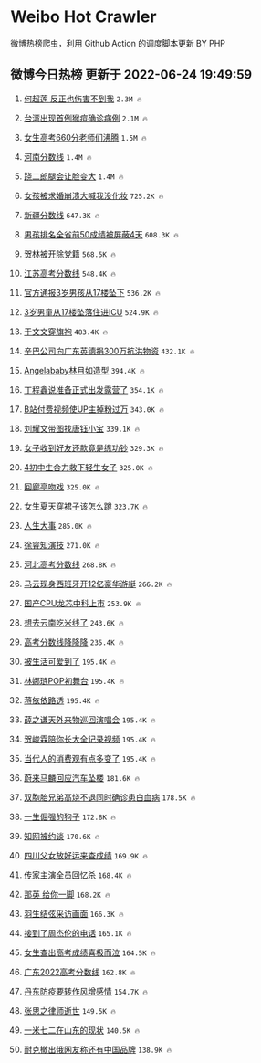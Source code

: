 # Weibo Hot Crawler 



微博热榜爬虫，利用 Github Action 的调度脚本更新 BY PHP 


## 微博今日热榜 更新于 2022-06-24 19:49:59 
1. [何超莲 反正也伤害不到我](https://s.weibo.com/weibo?q=%E4%BD%95%E8%B6%85%E8%8E%B2%20%E5%8F%8D%E6%AD%A3%E4%B9%9F%E4%BC%A4%E5%AE%B3%E4%B8%8D%E5%88%B0%E6%88%91&Refer=top) `2.3M 🔥` 

1. [台湾出现首例猴痘确诊病例](https://s.weibo.com/weibo?q=%23%E5%8F%B0%E6%B9%BE%E5%87%BA%E7%8E%B0%E9%A6%96%E4%BE%8B%E7%8C%B4%E7%97%98%E7%A1%AE%E8%AF%8A%E7%97%85%E4%BE%8B%23&Refer=top) `2.1M 🔥` 

1. [女生高考660分老师们沸腾](https://s.weibo.com/weibo?q=%23%E5%A5%B3%E7%94%9F%E9%AB%98%E8%80%83660%E5%88%86%E8%80%81%E5%B8%88%E4%BB%AC%E6%B2%B8%E8%85%BE%23&Refer=top) `1.5M 🔥` 

1. [河南分数线](https://s.weibo.com/weibo?q=%23%E6%B2%B3%E5%8D%97%E5%88%86%E6%95%B0%E7%BA%BF%23&Refer=top) `1.4M 🔥` 

1. [跷二郎腿会让脸变大](https://s.weibo.com/weibo?q=%23%E8%B7%B7%E4%BA%8C%E9%83%8E%E8%85%BF%E4%BC%9A%E8%AE%A9%E8%84%B8%E5%8F%98%E5%A4%A7%23&Refer=top) `1.4M 🔥` 

1. [女孩被求婚崩溃大喊我没化妆](https://s.weibo.com/weibo?q=%23%E5%A5%B3%E5%AD%A9%E8%A2%AB%E6%B1%82%E5%A9%9A%E5%B4%A9%E6%BA%83%E5%A4%A7%E5%96%8A%E6%88%91%E6%B2%A1%E5%8C%96%E5%A6%86%23&Refer=top) `725.2K 🔥` 

1. [新疆分数线](https://s.weibo.com/weibo?q=%E6%96%B0%E7%96%86%E5%88%86%E6%95%B0%E7%BA%BF&Refer=top) `647.3K 🔥` 

1. [男孩排名全省前50成绩被屏蔽4天](https://s.weibo.com/weibo?q=%23%E7%94%B7%E5%AD%A9%E6%8E%92%E5%90%8D%E5%85%A8%E7%9C%81%E5%89%8D50%E6%88%90%E7%BB%A9%E8%A2%AB%E5%B1%8F%E8%94%BD4%E5%A4%A9%23&Refer=top) `608.3K 🔥` 

1. [贺林被开除党籍](https://s.weibo.com/weibo?q=%23%E8%B4%BA%E6%9E%97%E8%A2%AB%E5%BC%80%E9%99%A4%E5%85%9A%E7%B1%8D%23&Refer=top) `568.5K 🔥` 

1. [江苏高考分数线](https://s.weibo.com/weibo?q=%23%E6%B1%9F%E8%8B%8F%E9%AB%98%E8%80%83%E5%88%86%E6%95%B0%E7%BA%BF%23&Refer=top) `548.4K 🔥` 

1. [官方通报3岁男孩从17楼坠下](https://s.weibo.com/weibo?q=%23%E5%AE%98%E6%96%B9%E9%80%9A%E6%8A%A53%E5%B2%81%E7%94%B7%E5%AD%A9%E4%BB%8E17%E6%A5%BC%E5%9D%A0%E4%B8%8B%23&Refer=top) `536.2K 🔥` 

1. [3岁男童从17楼坠落住进ICU](https://s.weibo.com/weibo?q=%233%E5%B2%81%E7%94%B7%E7%AB%A5%E4%BB%8E17%E6%A5%BC%E5%9D%A0%E8%90%BD%E4%BD%8F%E8%BF%9BICU%23&Refer=top) `524.9K 🔥` 

1. [于文文穿旗袍](https://s.weibo.com/weibo?q=%23%E4%BA%8E%E6%96%87%E6%96%87%E7%A9%BF%E6%97%97%E8%A2%8D%23&Refer=top) `483.4K 🔥` 

1. [辛巴公司向广东英德捐300万抗洪物资](https://s.weibo.com/weibo?q=%23%E8%BE%9B%E5%B7%B4%E5%85%AC%E5%8F%B8%E5%90%91%E5%B9%BF%E4%B8%9C%E8%8B%B1%E5%BE%B7%E6%8D%90300%E4%B8%87%E6%8A%97%E6%B4%AA%E7%89%A9%E8%B5%84%23&Refer=top) `432.1K 🔥` 

1. [Angelababy林月如造型](https://s.weibo.com/weibo?q=%23Angelababy%E6%9E%97%E6%9C%88%E5%A6%82%E9%80%A0%E5%9E%8B%23&Refer=top) `394.4K 🔥` 

1. [丁程鑫说准备正式出发露营了](https://s.weibo.com/weibo?q=%23%E4%B8%81%E7%A8%8B%E9%91%AB%E8%AF%B4%E5%87%86%E5%A4%87%E6%AD%A3%E5%BC%8F%E5%87%BA%E5%8F%91%E9%9C%B2%E8%90%A5%E4%BA%86%23&Refer=top) `354.1K 🔥` 

1. [B站付费视频使UP主掉粉过万](https://s.weibo.com/weibo?q=%23B%E7%AB%99%E4%BB%98%E8%B4%B9%E8%A7%86%E9%A2%91%E4%BD%BFUP%E4%B8%BB%E6%8E%89%E7%B2%89%E8%BF%87%E4%B8%87%23&Refer=top) `343.0K 🔥` 

1. [刘耀文带图找唐钰小宝](https://s.weibo.com/weibo?q=%23%E5%88%98%E8%80%80%E6%96%87%E5%B8%A6%E5%9B%BE%E6%89%BE%E5%94%90%E9%92%B0%E5%B0%8F%E5%AE%9D%23&Refer=top) `339.1K 🔥` 

1. [女子收到好友还款竟是练功钞](https://s.weibo.com/weibo?q=%23%E5%A5%B3%E5%AD%90%E6%94%B6%E5%88%B0%E5%A5%BD%E5%8F%8B%E8%BF%98%E6%AC%BE%E7%AB%9F%E6%98%AF%E7%BB%83%E5%8A%9F%E9%92%9E%23&Refer=top) `329.3K 🔥` 

1. [4初中生合力救下轻生女子](https://s.weibo.com/weibo?q=%234%E5%88%9D%E4%B8%AD%E7%94%9F%E5%90%88%E5%8A%9B%E6%95%91%E4%B8%8B%E8%BD%BB%E7%94%9F%E5%A5%B3%E5%AD%90%23&Refer=top) `325.0K 🔥` 

1. [回廊亭吻戏](https://s.weibo.com/weibo?q=%23%E5%9B%9E%E5%BB%8A%E4%BA%AD%E5%90%BB%E6%88%8F%23&Refer=top) `325.0K 🔥` 

1. [女生夏天穿裙子该怎么蹲](https://s.weibo.com/weibo?q=%23%E5%A5%B3%E7%94%9F%E5%A4%8F%E5%A4%A9%E7%A9%BF%E8%A3%99%E5%AD%90%E8%AF%A5%E6%80%8E%E4%B9%88%E8%B9%B2%23&Refer=top) `323.7K 🔥` 

1. [人生大事](https://s.weibo.com/weibo?q=%23%E4%BA%BA%E7%94%9F%E5%A4%A7%E4%BA%8B%23&Refer=top) `285.0K 🔥` 

1. [徐睿知演技](https://s.weibo.com/weibo?q=%23%E5%BE%90%E7%9D%BF%E7%9F%A5%E6%BC%94%E6%8A%80%23&Refer=top) `271.0K 🔥` 

1. [河北高考分数线](https://s.weibo.com/weibo?q=%23%E6%B2%B3%E5%8C%97%E9%AB%98%E8%80%83%E5%88%86%E6%95%B0%E7%BA%BF%23&Refer=top) `268.8K 🔥` 

1. [马云现身西班牙开12亿豪华游艇](https://s.weibo.com/weibo?q=%23%E9%A9%AC%E4%BA%91%E7%8E%B0%E8%BA%AB%E8%A5%BF%E7%8F%AD%E7%89%99%E5%BC%8012%E4%BA%BF%E8%B1%AA%E5%8D%8E%E6%B8%B8%E8%89%87%23&Refer=top) `266.2K 🔥` 

1. [国产CPU龙芯中科上市](https://s.weibo.com/weibo?q=%23%E5%9B%BD%E4%BA%A7CPU%E9%BE%99%E8%8A%AF%E4%B8%AD%E7%A7%91%E4%B8%8A%E5%B8%82%23&Refer=top) `253.9K 🔥` 

1. [想去云南吃米线了](https://s.weibo.com/weibo?q=%23%E6%83%B3%E5%8E%BB%E4%BA%91%E5%8D%97%E5%90%83%E7%B1%B3%E7%BA%BF%E4%BA%86%23&Refer=top) `243.6K 🔥` 

1. [高考分数线降降降](https://s.weibo.com/weibo?q=%23%E9%AB%98%E8%80%83%E5%88%86%E6%95%B0%E7%BA%BF%E9%99%8D%E9%99%8D%E9%99%8D%23&Refer=top) `235.4K 🔥` 

1. [被生活可爱到了](https://s.weibo.com/weibo?q=%23%E8%A2%AB%E7%94%9F%E6%B4%BB%E5%8F%AF%E7%88%B1%E5%88%B0%E4%BA%86%23&Refer=top) `195.4K 🔥` 

1. [林娜琏POP初舞台](https://s.weibo.com/weibo?q=%23%E6%9E%97%E5%A8%9C%E7%90%8FPOP%E5%88%9D%E8%88%9E%E5%8F%B0%23&Refer=top) `195.4K 🔥` 

1. [蒋依依路透](https://s.weibo.com/weibo?q=%E8%92%8B%E4%BE%9D%E4%BE%9D%E8%B7%AF%E9%80%8F&Refer=top) `195.4K 🔥` 

1. [薛之谦天外来物巡回演唱会](https://s.weibo.com/weibo?q=%E8%96%9B%E4%B9%8B%E8%B0%A6%E5%A4%A9%E5%A4%96%E6%9D%A5%E7%89%A9%E5%B7%A1%E5%9B%9E%E6%BC%94%E5%94%B1%E4%BC%9A&Refer=top) `195.4K 🔥` 

1. [贺峻霖陪你长大全记录视频](https://s.weibo.com/weibo?q=%23%E8%B4%BA%E5%B3%BB%E9%9C%96%E9%99%AA%E4%BD%A0%E9%95%BF%E5%A4%A7%E5%85%A8%E8%AE%B0%E5%BD%95%E8%A7%86%E9%A2%91%23&Refer=top) `195.4K 🔥` 

1. [当代人的消费观有点多变了](https://s.weibo.com/weibo?q=%23%E5%BD%93%E4%BB%A3%E4%BA%BA%E7%9A%84%E6%B6%88%E8%B4%B9%E8%A7%82%E6%9C%89%E7%82%B9%E5%A4%9A%E5%8F%98%E4%BA%86%23&Refer=top) `195.4K 🔥` 

1. [蔚来马麟回应汽车坠楼](https://s.weibo.com/weibo?q=%23%E8%94%9A%E6%9D%A5%E9%A9%AC%E9%BA%9F%E5%9B%9E%E5%BA%94%E6%B1%BD%E8%BD%A6%E5%9D%A0%E6%A5%BC%23&Refer=top) `181.6K 🔥` 

1. [双胞胎兄弟高烧不退同时确诊患白血病](https://s.weibo.com/weibo?q=%E5%8F%8C%E8%83%9E%E8%83%8E%E5%85%84%E5%BC%9F%E9%AB%98%E7%83%A7%E4%B8%8D%E9%80%80%E5%90%8C%E6%97%B6%E7%A1%AE%E8%AF%8A%E6%82%A3%E7%99%BD%E8%A1%80%E7%97%85&Refer=top) `178.5K 🔥` 

1. [一生倔强的狗子](https://s.weibo.com/weibo?q=%23%E4%B8%80%E7%94%9F%E5%80%94%E5%BC%BA%E7%9A%84%E7%8B%97%E5%AD%90%23&Refer=top) `172.8K 🔥` 

1. [知网被约谈](https://s.weibo.com/weibo?q=%23%E7%9F%A5%E7%BD%91%E8%A2%AB%E7%BA%A6%E8%B0%88%23&Refer=top) `170.6K 🔥` 

1. [四川父女放好运来查成绩](https://s.weibo.com/weibo?q=%23%E5%9B%9B%E5%B7%9D%E7%88%B6%E5%A5%B3%E6%94%BE%E5%A5%BD%E8%BF%90%E6%9D%A5%E6%9F%A5%E6%88%90%E7%BB%A9%23&Refer=top) `169.9K 🔥` 

1. [传家主演全员回忆杀](https://s.weibo.com/weibo?q=%23%E4%BC%A0%E5%AE%B6%E4%B8%BB%E6%BC%94%E5%85%A8%E5%91%98%E5%9B%9E%E5%BF%86%E6%9D%80%23&Refer=top) `168.4K 🔥` 

1. [那英 给你一脚](https://s.weibo.com/weibo?q=%E9%82%A3%E8%8B%B1%20%E7%BB%99%E4%BD%A0%E4%B8%80%E8%84%9A&Refer=top) `168.2K 🔥` 

1. [羽生结弦采访画面](https://s.weibo.com/weibo?q=%23%E7%BE%BD%E7%94%9F%E7%BB%93%E5%BC%A6%E9%87%87%E8%AE%BF%E7%94%BB%E9%9D%A2%23&Refer=top) `166.3K 🔥` 

1. [接到了周杰伦的电话](https://s.weibo.com/weibo?q=%23%E6%8E%A5%E5%88%B0%E4%BA%86%E5%91%A8%E6%9D%B0%E4%BC%A6%E7%9A%84%E7%94%B5%E8%AF%9D%23&Refer=top) `165.1K 🔥` 

1. [女生查出高考成绩喜极而泣](https://s.weibo.com/weibo?q=%23%E5%A5%B3%E7%94%9F%E6%9F%A5%E5%87%BA%E9%AB%98%E8%80%83%E6%88%90%E7%BB%A9%E5%96%9C%E6%9E%81%E8%80%8C%E6%B3%A3%23&Refer=top) `164.5K 🔥` 

1. [广东2022高考分数线](https://s.weibo.com/weibo?q=%23%E5%B9%BF%E4%B8%9C2022%E9%AB%98%E8%80%83%E5%88%86%E6%95%B0%E7%BA%BF%23&Refer=top) `162.8K 🔥` 

1. [丹东防疫要转作风增感情](https://s.weibo.com/weibo?q=%23%E4%B8%B9%E4%B8%9C%E9%98%B2%E7%96%AB%E8%A6%81%E8%BD%AC%E4%BD%9C%E9%A3%8E%E5%A2%9E%E6%84%9F%E6%83%85%23&Refer=top) `154.7K 🔥` 

1. [张思之律师逝世](https://s.weibo.com/weibo?q=%23%E5%BC%A0%E6%80%9D%E4%B9%8B%E5%BE%8B%E5%B8%88%E9%80%9D%E4%B8%96%23&Refer=top) `149.5K 🔥` 

1. [一米七二在山东的现状](https://s.weibo.com/weibo?q=%23%E4%B8%80%E7%B1%B3%E4%B8%83%E4%BA%8C%E5%9C%A8%E5%B1%B1%E4%B8%9C%E7%9A%84%E7%8E%B0%E7%8A%B6%23&Refer=top) `140.5K 🔥` 

1. [耐克撤出俄网友称还有中国品牌](https://s.weibo.com/weibo?q=%23%E8%80%90%E5%85%8B%E6%92%A4%E5%87%BA%E4%BF%84%E7%BD%91%E5%8F%8B%E7%A7%B0%E8%BF%98%E6%9C%89%E4%B8%AD%E5%9B%BD%E5%93%81%E7%89%8C%23&Refer=top) `138.9K 🔥` 

